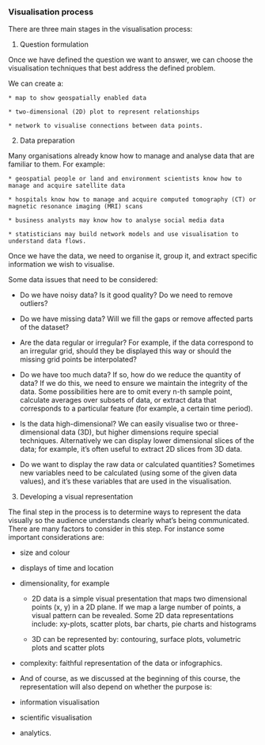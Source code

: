 ### Visualisation process


There are three main stages in the visualisation process:

1. Question formulation

  Once we have defined the question we want to answer, we can choose the visualisation techniques that best address the defined problem.

We can create a:

    * map to show geospatially enabled data

    * two-dimensional (2D) plot to represent relationships

    * network to visualise connections between data points.


2. Data preparation

  Many organisations already know how to manage and analyse data that are familiar to them. For example:

    * geospatial people or land and environment scientists know how to manage and acquire satellite data

    * hospitals know how to manage and acquire computed tomography (CT) or magnetic resonance imaging (MRI) scans

    * business analysts may know how to analyse social media data

    * statisticians may build network models and use visualisation to understand data flows.

Once we have the data, we need to organise it, group it, and extract specific information we wish to visualise.

Some data issues that need to be considered:

  * Do we have noisy data? Is it good quality? Do we need to remove outliers?

  * Do we have missing data? Will we fill the gaps or remove affected parts of the dataset?

  * Are the data regular or irregular? For example, if the data correspond to an irregular grid, should they be displayed this way or should the missing grid points be interpolated?

  * Do we have too much data? If so, how do we reduce the quantity of data? If we do this, we need to ensure we maintain the integrity of the data. Some possibilities here are to omit every n-th sample point, calculate averages over subsets of data, or extract data that corresponds to a particular feature (for example, a certain time period).

  * Is the data high-dimensional? We can easily visualise two or three-dimensional data (3D), but higher dimensions require special techniques. Alternatively we can display lower dimensional slices of the data; for example, it’s often useful to extract 2D slices from 3D data.

  * Do we want to display the raw data or calculated quantities? Sometimes new variables need to be calculated (using some of the given data values), and it’s these variables that are used in the visualisation.

3. Developing a visual representation

The final step in the process is to determine ways to represent the data visually so the audience understands clearly what’s being communicated. There are many factors to consider in this step. For instance some important considerations are:


* size and colour

* displays of time and location

* dimensionality, for example
    * 2D data is a simple visual presentation that maps two dimensional points (x, y) in a 2D plane. If we map a large number of points, a visual pattern can be revealed. Some 2D data representations include: xy-plots, scatter plots, bar charts, pie charts and histograms

    * 3D can be represented by: contouring, surface plots, volumetric plots and scatter plots

* complexity: faithful representation of the data or infographics.

* And of course, as we discussed at the beginning of this course, the representation will also depend on whether the purpose is:

* information visualisation

* scientific visualisation

* analytics.
